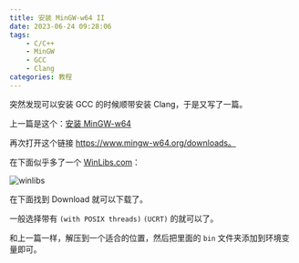 ```yaml
---
title: 安装 MinGW-w64 II
date: 2023-06-24 09:28:06
tags:
    - C/C++
    - MinGW
    - GCC
    - Clang
categories: 教程
---
```


突然发现可以安装 GCC 的时候顺带安装 Clang，于是又写了一篇。

上一篇是这个：[安装 MinGW-w64](/2022/07/21/mingw-w64-install)

<!-- more -->

再次打开这个链接 https://www.mingw-w64.org/downloads。

在下面似乎多了一个 [WinLibs.com](https://winlibs.com)：

![winlibs](https://static-argvchs.netlify.app/images/winlibs.png)

在下面找到 Download 就可以下载了。

一般选择带有 `(with POSIX threads)` `(UCRT)` 的就可以了。

和上一篇一样，解压到一个适合的位置，然后把里面的 `bin` 文件夹添加到环境变量即可。
